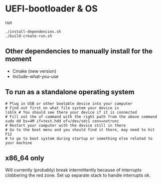 # UEFI-bootloader & OS

run 
```
./install-dependencies.sh
./build-create-run.sh
```

## Other dependencies to manually install for the moment
- Cmake (new version)
- Include-what-you-use

## To run as a standalone operating system
```
# Plug in USB or other bootable device into your computer
# Find out first on what file system your device is
lsblk # You should see there your device if it is connected
# Fill out the of command with the right path from the above command
sudo dd bs=4M if=test.hdd of=/dev/sdc1 conv=notrunc
# Restart your computer with the device still in there
# Go to the boot menu and you should find it there, may need to hit F12
# to go to boot system during startup or something else related to your machine 
```

## x86_64 only
Will currently (probably) break intermittently because of interrupts clobbering the red zone. Set up separate stack to handle interrupts ok.

